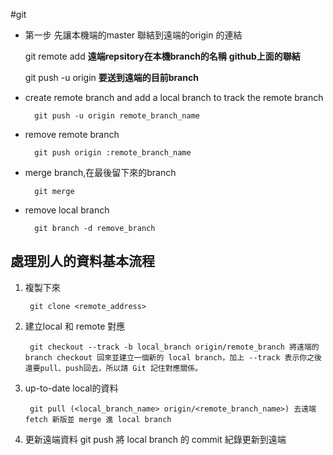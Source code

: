 #git

- 第一步
先讓本機端的master 聯結到遠端的origin 的連結

	git remote add **遠端repsitory在本機branch的名稱** **github上面的聯結**

	git push -u origin **要送到遠端的目前branch**


- create remote branch and add a local branch to track the remote branch

        git push -u origin remote_branch_name
  
- remove remote branch

        git push origin :remote_branch_name
    
- merge branch,在最後留下來的branch 

        git merge 
    
- remove local branch

        git branch -d remove_branch
    
    
    
## 處理別人的資料基本流程

1. 複製下來

        git clone <remote_address>
2. 建立local 和 remote 對應        
     
        git checkout --track -b local_branch origin/remote_branch 將遠端的 branch checkout 回來並建立一個新的 local branch，加上 --track 表示你之後還要pull、push回去，所以請 Git 記住對應關係。

3. up-to-date local的資料
       
        git pull (<local_branch_name> origin/<remote_branch_name>) 去遠端 fetch 新版並 merge 進 local branch
        
4. 更新遠端資料
        git push 將 local branch 的 commit 紀錄更新到遠端

    
    
